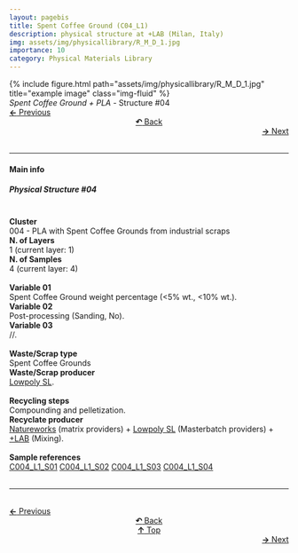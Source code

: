 ```yaml
---
layout: pagebis
title: Spent Coffee Ground (C04_L1)
description: physical structure at +LAB (Milan, Italy)
img: assets/img/physicallibrary/R_M_D_1.jpg
importance: 10
category: Physical Materials Library
---
```

<div class="row">
    <div class="col-sm mt-3 mt-md-0">
        {% include figure.html path="assets/img/physicallibrary/R_M_D_1.jpg" title="example image" class="img-fluid" %}
    </div>
</div>
<div class="caption">
    <i>Spent Coffee Ground + PLA </i> - Structure #04
</div>

<div class="row justify-content-sm-center">
    <div class="col-sm-4 mt-3 mt-md-0" style="text-align:left">
    <a href="/projects/PhyMatLi_C03_L3/" target="_self"><b>←</b> Previous</a></div>
    <div class="col-sm-4 mt-3 mt-md-0" style="text-align:center">
  <a href="/physicallibrary/" target="_self"><b>↶</b> Back</a>
    </div>
    <div class="col-sm-4 mt-3 mt-md-0" style="text-align:right">
        <td align="right"><a href="/projects/PhyMatLi_C05_L1/" target="_self"><b>→</b> Next</a></td>
    </div>
</div>
<br>

<hr>
<h4><b>Main info</b></h4>
<h5>Physical Structure #04</h5>
<br>

<div class="row justify-content-sm-left">
    <div class="col-sm-3 mt-3 mt-md-0" style="text-align:left">
        <b>Cluster</b>
    </div>
    <div class="col-sm-9 mt-3 mt-md-0" style="text-align:left">
        004 - PLA with Spent Coffee Grounds from industrial scraps
    </div>
</div>

<div class="row justify-content-sm-left">
    <div class="col-sm-3 mt-3 mt-md-0" style="text-align:left">
        <b>N. of Layers</b>
    </div>
    <div class="col-sm-9 mt-3 mt-md-0" style="text-align:left">
        1 (current layer: 1)
    </div>
</div>

<div class="row justify-content-sm-left">
    <div class="col-sm-3 mt-3 mt-md-0" style="text-align:left">
        <b>N. of Samples</b>
    </div>
    <div class="col-sm-9 mt-3 mt-md-0" style="text-align:left">
        4 (current layer: 4)
    </div>
</div>
<br>

<div class="row justify-content-sm-left">
    <div class="col-sm-3 mt-3 mt-md-0" style="text-align:left">
        <b>Variable 01</b>
    </div>
    <div class="col-sm-9 mt-3 mt-md-0" style="text-align:left">
        Spent Coffee Ground weight percentage (&lt;5% wt., &lt;10% wt.).
    </div>
</div>

<div class="row justify-content-sm-left">
    <div class="col-sm-3 mt-3 mt-md-0" style="text-align:left">
        <b>Variable 02</b>
    </div>
    <div class="col-sm-9 mt-3 mt-md-0" style="text-align:left">
        Post-processing (Sanding, No).
    </div>
</div>

<div class="row justify-content-sm-left">
    <div class="col-sm-3 mt-3 mt-md-0" style="text-align:left">
        <b>Variable 03</b>
    </div>
    <div class="col-sm-9 mt-3 mt-md-0" style="text-align:left">
        //.
    </div>
</div>
<br>

<div class="row justify-content-sm-left">
    <div class="col-sm-3 mt-3 mt-md-0" style="text-align:left">
        <b>Waste/Scrap type</b>
    </div>
    <div class="col-sm-9 mt-3 mt-md-0" style="text-align:left">
        Spent Coffee Grounds
    </div>
</div>

<div class="row justify-content-sm-left">
    <div class="col-sm-3 mt-3 mt-md-0" style="text-align:left">
        <b>Waste/Scrap producer</b>
    </div>
    <div class="col-sm-9 mt-3 mt-md-0" style="text-align:left">
        <a href="https://lowpoly.info/" target="_blank">Lowpoly SL</a>.
    </div>
</div>
<br>

<div class="row justify-content-sm-left">
    <div class="col-sm-3 mt-3 mt-md-0" style="text-align:left">
        <b>Recycling steps</b>
    </div>
    <div class="col-sm-9 mt-3 mt-md-0" style="text-align:left">
        Compounding and pelletization.
    </div>
</div>

<div class="row justify-content-sm-left">
    <div class="col-sm-3 mt-3 mt-md-0" style="text-align:left">
        <b>Recyclate producer</b>
    </div>
    <div class="col-sm-9 mt-3 mt-md-0" style="text-align:left">
        <a href="https://www.natureworksllc.com/" target="_blank">Natureworks</a> (matrix providers) +
        <a href="https://lowpoly.info/" target="_blank">Lowpoly SL</a> (Masterbatch providers) +
        <a href="https://piulab.it" target="_blank">+LAB</a> (Mixing).
    </div>
</div>
<br>

<div class="row justify-content-sm-left">
    <div class="col-sm-3 mt-3 mt-md-0" style="text-align:left">
        <b>Sample references</b>
    </div>
    <div class="col-sm-9 mt-3 mt-md-0" style="text-align:left">
        <a href="/projects/MatLi_C004_L1_S01/" target="_blank"><i class="fas fa-square"></i> C004_L1_S01</a>
        <a href="/projects/MatLi_C004_L1_S02/" target="_blank"><i class="fas fa-square"></i> C004_L1_S02</a>
        <a href="/projects/MatLi_C004_L1_S03/" target="_blank"><i class="fas fa-square"></i> C004_L1_S03</a>
        <a href="/projects/MatLi_C004_L1_S04/" target="_blank"><i class="fas fa-square"></i> C004_L1_S04</a>
    </div>
</div>

<br>
<hr>

<br>
<div class="row justify-content-sm-center">
    <div class="col-sm-3 mt-3 mt-md-0" style="text-align:left">
      <a href="/projects/PhyMatLi_C03_L3/" target="_self"><b>←</b> Previous</a></div>
    <div class="col-sm-3 mt-3 mt-md-0" style="text-align:center">
  <a href="/physicallibrary/" target="_self"><b>↶</b> Back</a>
    </div>
    <div class="col-sm-3 mt-3 mt-md-0" style="text-align:center">
  <a href="#" target="_self"><b>↑</b> Top</a>
    </div>
    <div class="col-sm-3 mt-3 mt-md-0" style="text-align:right">
        <td align="right"><a href="/projects/PhyMatLi_C05_L1/" target="_self"><b>→</b> Next</a></td>
    </div>
</div>

